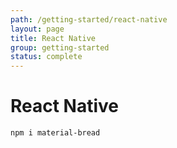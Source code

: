 ```yaml
---
path: /getting-started/react-native
layout: page
title: React Native
group: getting-started
status: complete
---
```


# React Native

```npm
npm i material-bread
```
